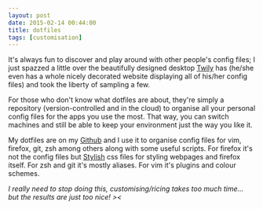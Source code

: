 ```yaml
---
layout: post
date: 2015-02-14 00:44:00
title: dotfiles
tags: [customisation]
---
```


It's always fun to discover and play around with other people's config files; I just spazzed a little over the beautifully designed desktop [Twily](http://twily.info/) has (he/she even has a whole nicely decorated website displaying all of his/her config files) and took the liberty of sampling a few.

For those who don't know what dotfiles are about, they're simply a repository (version-controlled and in the cloud) to organise all your personal config files for the apps you use the most. That way, you can switch machines and still be able to keep your environment just the way you like it.

My dotfiles are on my [Github](https://github.com/ksami/dotfiles) and I use it to organise config files for vim, firefox, git, zsh among others along with some useful scripts. For firefox it's not the config files but [Stylish](https://userstyles.org/) css files for styling webpages and firefox itself. For zsh and git it's mostly aliases. For vim it's plugins and colour schemes.

*I really need to stop doing this, customising/ricing takes too much time... but the results are just too nice! ><*